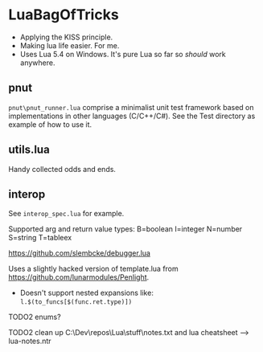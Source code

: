 # LuaBagOfTricks

- Applying the KISS principle.
- Making lua life easier. For me.
- Uses Lua 5.4 on Windows. It's pure Lua so far so *should* work anywhere.

## pnut
`pnut\pnut_runner.lua` comprise a minimalist unit test framework based on implementations in other languages (C/C++/C#).
See the Test directory as example of how to use it.

## utils.lua
Handy collected odds and ends.



## interop

See `interop_spec.lua` for example.

Supported arg and return value types: B=boolean I=integer N=number S=string T=tableex


https://github.com/slembcke/debugger.lua

Uses a slightly hacked version of template.lua from https://github.com/lunarmodules/Penlight.
- Doesn't support nested expansions like:
`l.$(to_funcs[$(func.ret.type)])`



TODO2 enums?

TODO2 clean up C:\Dev\repos\Lua\stuff\notes.txt and lua cheatsheet --> lua-notes.ntr


